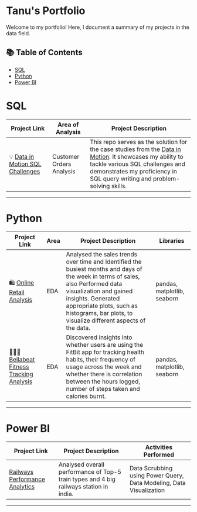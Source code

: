 # Tanu's Portfolio

Welcome to my portfolio! Here, I document a summary of my projects in the data field. 

## 📚 Table of Contents
- [SQL](#sql)
- [Python](#python)
- [Power BI](#PowerBI)

# SQL

| Project Link | Area of Analysis | Project Description | 
|---|---|---|
| 💡 [Data in Motion SQL Challenges](https://github.com/TanuYadu/SQL-Case-Study-Challenge) | Customer Orders Analysis | This repo serves as the solution for the case studies from the [Data in Motion](https://d-i-motion.com/lessons/customer-orders-analysis/). It showcases my ability to tackle various SQL challenges and demonstrates my proficiency in SQL query writing and problem-solving skills. | 
  
***

# Python

| Project Link | Area | Project Description | Libraries |    
|---|---|---|---|
| 🛍 [Online Retail Analysis](https://github.com/TanuYadu/Online_Retail/blob/main/Online_Retail.ipynb) | EDA | Analysed  the sales trends over time and Identified the busiest months and days of the week in terms of sales, also Performed data visualization and gained insights. Generated appropriate plots, such as histograms, bar plots, to visualize different aspects of the data. | pandas, matplotlib, seaborn |
| 🏃🏻‍♀️ [Bellabeat Fitness Tracking Analysis](https://github.com/TanuYadu/Google_Data_Analytics_Capstone) | EDA |Discovered insights into whether users are using the FitBit app for tracking health habits, their frequency of usage across the week and whether there is correlation between the hours logged, number of steps taken and calories burnt. | pandas, matplotlib, seaborn |
***




# Power BI

| Project Link | Project Description | Activities Performed |
|---|---|---|
| [Railways Performance Analytics](https://github.com/TQ05X78/Railways-Performance-Analytics) | Analysed overall performance of Top-5 train types and 4 big railways station in india.| Data Scrubbing using Power Query, Data Modeling, Data Visualization |

*** 
